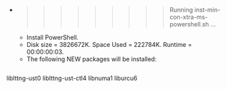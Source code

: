 * >>>>>>>>> Running inst-min-con-xtra-ms-powershell.sh ...
  * Install PowerShell.
  * Disk size = 3826672K. Space Used = 222784K. Runtime = 00:00:00:03.
  * The following NEW packages will be installed:
  ```bash
liblttng-ust0 liblttng-ust-ctl4 libnuma1 liburcu6
  ```
